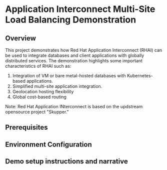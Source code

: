 # Application Interconnect Multi-Site Load Balancing Demonstration
## Overview
This project demonstrates how Red Hat Application Interconnect (RHAI) can be used to integrate databases and client applications with globally distributed services. The demonstration highlights some important characteristics of RHAI such as:
1. Integration of VM or bare metal-hosted databases with Kubernetes-based applications.
2. Simplified multi-site application integration.
3. Geolocation hosting flexibility
4. Global cost-based routing

Note: Red Hat Application INterconnect is based on the updstream opensource project "Skupper."

## Prerequisites

## Environment Configuration

## Demo setup instructions and narrative
